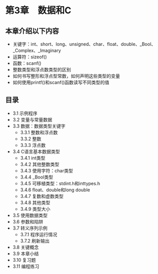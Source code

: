 # 第3章　数据和C

## 本章介绍以下内容
* 关键字：int、short、long、unsigned、char、float、double、_Bool、_Complex、_Imaginary
* 运算符：sizeof()
* 函数：scanf()
* 整数类型和浮点数类型的区别
* 如何书写整形和浮点型常数，如何声明这些类型的变量
* 如何使用printf()和scanf()函数读写不同类型的值

## 目录

* 3.1  示例程序
* 3.2  变量与常量数据
* 3.3  数据：数据类型关键字
  - 3.3.1 整数和浮点数
  - 3.3.2 整数
  - 3.3.3 浮点数
* 3.4 C语言基本数据类型
  - 3.4.1 int类型
  - 3.4.2 其他整数类型
  - 3.4.3 使用字符：char类型
  - 3.4.4 _Bool类型
  - 3.4.5 可移植类型：stdint.h和inttypes.h
  - 3.4.6 float、double和long double
  - 3.4.7 复数和虚数类型
  - 3.4.8 其他类型
  - 3.4.9 类型大小
* 3.5  使用数据类型      
* 3.6  参数和陷阱
* 3.7  转义序列示例
  - 3.7.1 程序运行情况
  - 3.7.2 刷新输出
* 3.8  关键概念
* 3.9  本章小结
* 3.10 复习题
* 3.11 编程练习
